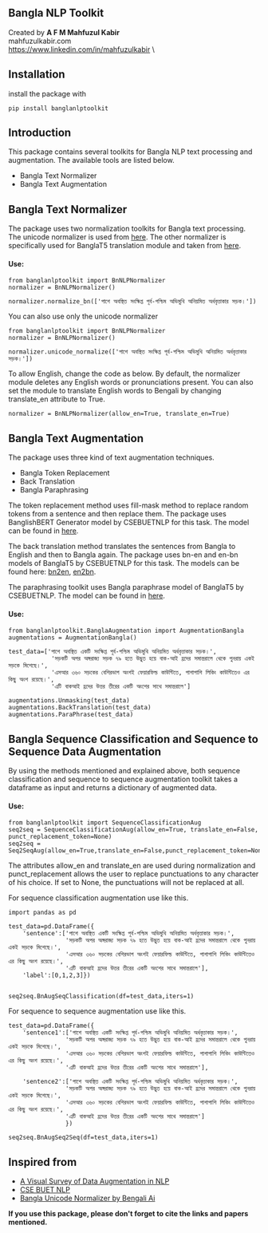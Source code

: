 ## Bangla NLP Toolkit
Created by <b>A F M Mahfuzul Kabir</b> \
mahfuzulkabir.com \
https://www.linkedin.com/in/mahfuzulkabir \

## Installation

install the package with

````
pip install banglanlptoolkit
````

## Introduction
This package contains several toolkits for Bangla NLP text processing and augmentation. The available tools are listed below.

- Bangla Text Normalizer
- Bangla Text Augmentation

## Bangla Text Normalizer
The package uses two normalization toolkits for Bangla text processing. The unicode normalizer is used from <a href='https://github.com/mnansary/bnUnicodeNormalizer'> here</a>. The other normalizer is specifically used for BanglaT5 translation module and taken from <a href='https://github.com/csebuetnlp/normalizer'> here</a>.

#### Use:
````
from banglanlptoolkit import BnNLPNormalizer
normalizer = BnNLPNormalizer()

normalizer.normalize_bn(['পাশে অবস্থিত সংক্ষিপ্ত পূর্ব-পশ্চিম অভিমুখি অনিয়মিত অর্ধবৃত্তাকার সড়ক।'])
````

You can also use only the unicode normalizer
````
from banglanlptoolkit import BnNLPNormalizer
normalizer = BnNLPNormalizer()

normalizer.unicode_normalize(['পাশে অবস্থিত সংক্ষিপ্ত পূর্ব-পশ্চিম অভিমুখি অনিয়মিত অর্ধবৃত্তাকার সড়ক।'])
````

To allow English, change the code as below. By default, the normalizer module deletes any English words or pronunciations present. You can also set the module to translate English words to Bengali by changing translate_en attribute to True.

````
normalizer = BnNLPNormalizer(allow_en=True, translate_en=True)
````

## Bangla Text Augmentation
The package uses three kind of text augmentation techniques. 
- Bangla Token Replacement
- Back Translation
- Bangla Paraphrasing

The token replacement method uses fill-mask method to replace random tokens from a sentence and then replace them. The package uses BanglishBERT Generator model by CSEBUETNLP for this task. The model can be found in <a href='https://huggingface.co/csebuetnlp/banglishbert_generator'> here</a>.

The back translation method translates the sentences from Bangla to English and then to Bangla again. The package uses bn-en and en-bn models of BanglaT5 by CSEBUETNLP for this task. The models can be found here: <a href='https://huggingface.co/csebuetnlp/banglat5_nmt_bn_en'>bn2en</a>, <a href='https://huggingface.co/csebuetnlp/banglat5_nmt_en_bn'>en2bn</a>.

The paraphrasing toolkit uses Bangla paraphrase model of BanglaT5 by CSEBUETNLP. The model can be found in <a href='https://huggingface.co/csebuetnlp/banglat5_banglaparaphrase'>here</a>.

#### Use:
````
from banglanlptoolkit.BanglaAugmentation import AugmentationBangla
augmentations = AugmentationBangla()

test_data=['পাশে অবস্থিত একটি সংক্ষিপ্ত পূর্ব-পশ্চিম অভিমুখি অনিয়মিত অর্ধবৃত্তাকার সড়ক।',
            'সড়কটি অপর অঙ্গরাজ্য সড়ক ৭৯ হতে উদ্ভুত হয়ে বাক-আই হ্রদের সমান্তরালে থেকে পুনরায় একই সড়কে মিশেছে।',
            'এসআর ৩৬০ সড়কের বেশিরভাগ অংশই ফেয়ারফিল্ড কাউন্টিতে, পাশাপাশি লিকিং কাউন্টিতেও এর কিছু অংশ রয়েছে।',
            'এটি বাকআই হ্রদের উত্তর তীরের একটি অংশের সাথে সমান্তরালে']

augmentations.Unmasking(test_data)
augmentations.BackTranslation(test_data)
augmentations.ParaPhrase(test_data)
````

## Bangla Sequence Classification and Sequence to Sequence Data Augmentation
By using the methods mentioned and explained above, both sequence classification and sequence to sequence augmentation toolkit takes a dataframe as input and returns a dictionary of augmented data.

#### Use:
````
from banglanlptoolkit import SequenceClassificationAug
seq2seq = SequenceClassificationAug(allow_en=True, translate_en=False, punct_replacement_token=None)
seq2seq = Seq2SeqAug(allow_en=True,translate_en=False,punct_replacement_token=None)
````

The attributes allow_en and translate_en are used during normalization and punct_replacement allows the user to replace punctuations to any character of his choice. If set to None, the punctuations will not be replaced at all.

For sequence classification augmentation use like this.
````
import pandas as pd

test_data=pd.DataFrame({
    'sentence':['পাশে অবস্থিত একটি সংক্ষিপ্ত পূর্ব-পশ্চিম অভিমুখি অনিয়মিত অর্ধবৃত্তাকার সড়ক।',
                'সড়কটি অপর অঙ্গরাজ্য সড়ক ৭৯ হতে উদ্ভুত হয়ে বাক-আই হ্রদের সমান্তরালে থেকে পুনরায় একই সড়কে মিশেছে।',
                'এসআর ৩৬০ সড়কের বেশিরভাগ অংশই ফেয়ারফিল্ড কাউন্টিতে, পাশাপাশি লিকিং কাউন্টিতেও এর কিছু অংশ রয়েছে।',
                'এটি বাকআই হ্রদের উত্তর তীরের একটি অংশের সাথে সমান্তরালে'],
    'label':[0,1,2,3]})


seq2seq.BnAugSeqClassification(df=test_data,iters=1)
````
For sequence to sequence augmentation use like this.
````
test_data=pd.DataFrame({
    'sentence1':['পাশে অবস্থিত একটি সংক্ষিপ্ত পূর্ব-পশ্চিম অভিমুখি অনিয়মিত অর্ধবৃত্তাকার সড়ক।',
                'সড়কটি অপর অঙ্গরাজ্য সড়ক ৭৯ হতে উদ্ভুত হয়ে বাক-আই হ্রদের সমান্তরালে থেকে পুনরায় একই সড়কে মিশেছে।',
                'এসআর ৩৬০ সড়কের বেশিরভাগ অংশই ফেয়ারফিল্ড কাউন্টিতে, পাশাপাশি লিকিং কাউন্টিতেও এর কিছু অংশ রয়েছে।',
                'এটি বাকআই হ্রদের উত্তর তীরের একটি অংশের সাথে সমান্তরালে'],
            
    'sentence2':['পাশে অবস্থিত একটি সংক্ষিপ্ত পূর্ব-পশ্চিম অভিমুখি অনিয়মিত অর্ধবৃত্তাকার সড়ক।',
                'সড়কটি অপর অঙ্গরাজ্য সড়ক ৭৯ হতে উদ্ভুত হয়ে বাক-আই হ্রদের সমান্তরালে থেকে পুনরায় একই সড়কে মিশেছে।',
                'এসআর ৩৬০ সড়কের বেশিরভাগ অংশই ফেয়ারফিল্ড কাউন্টিতে, পাশাপাশি লিকিং কাউন্টিতেও এর কিছু অংশ রয়েছে।',
                'এটি বাকআই হ্রদের উত্তর তীরের একটি অংশের সাথে সমান্তরালে']
                })

seq2seq.BnAugSeq2Seq(df=test_data,iters=1)
````

## Inspired from
- <a href='https://amitness.com/2020/05/data-augmentation-for-nlp/'>A Visual Survey of Data Augmentation in NLP</a>
- <a href='https://huggingface.co/csebuetnlp'>CSE BUET NLP</a>
- <a href='https://github.com/mnansary/bnUnicodeNormalizer'>Bangla Unicode Normalizer by Bengali Ai</a>

<b>If you use this package, please don't forget to cite the links and papers mentioned.</b> 
